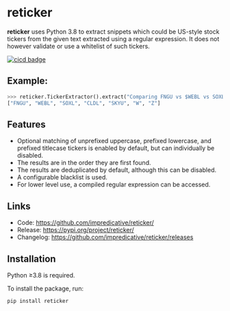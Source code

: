 # reticker
**reticker** uses Python 3.8 to extract snippets which could be US-style stock tickers from the given text extracted using a regular expression.
It does not however validate or use a whitelist of such tickers.

[![cicd badge](https://github.com/impredicative/reticker/workflows/cicd/badge.svg?branch=master)](https://github.com/impredicative/reticker/actions?query=workflow%3Acicd+branch%3Amaster)

## Example:
```python
>>> reticker.TickerExtractor().extract("Comparing FNGU vs $WEBL vs SOXL- who wins? And what about $cldl vs $Skyu? BTW, will the $w+$Z pair still grow? IMHO, SOXL is king!")
["FNGU", "WEBL", "SOXL", "CLDL", "SKYU", "W", "Z"]
```

## Features
* Optional matching of unprefixed uppercase, prefixed lowercase, and prefixed titlecase tickers is enabled by default, but can individually be disabled.
* The results are in the order they are first found.
* The results are deduplicated by default, although this can be disabled.
* A configurable blacklist is used.
* For lower level use, a compiled regular expression can be accessed.

## Links
* Code: https://github.com/impredicative/reticker/
* Release: https://pypi.org/project/reticker/
* Changelog: https://github.com/impredicative/reticker/releases

## Installation
Python ≥3.8 is required.

To install the package, run:

    pip install reticker

